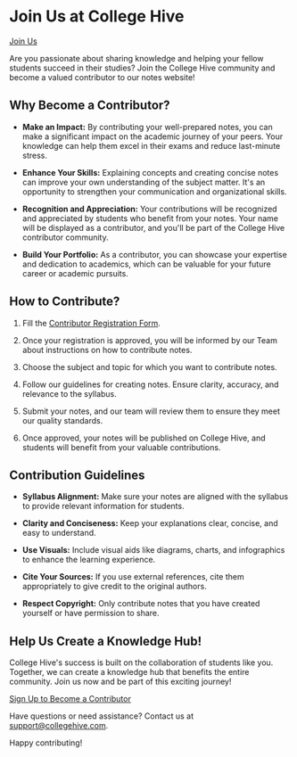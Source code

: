 <!-- prepare a page for join our team -->

# Join Us at College Hive

[Join Us](https://forms.gle/YycyF15n2Mn2g5YQ7)

Are you passionate about sharing knowledge and helping your fellow students succeed in their studies? Join the College Hive community and become a valued contributor to our notes website!

## Why Become a Contributor?

- **Make an Impact:** By contributing your well-prepared notes, you can make a significant impact on the academic journey of your peers. Your knowledge can help them excel in their exams and reduce last-minute stress.

- **Enhance Your Skills:** Explaining concepts and creating concise notes can improve your own understanding of the subject matter. It's an opportunity to strengthen your communication and organizational skills.

- **Recognition and Appreciation:** Your contributions will be recognized and appreciated by students who benefit from your notes. Your name will be displayed as a contributor, and you'll be part of the College Hive contributor community.

- **Build Your Portfolio:** As a contributor, you can showcase your expertise and dedication to academics, which can be valuable for your future career or academic pursuits.

## How to Contribute?

1. Fill the [Contributor Registration Form](https://forms.gle/YycyF15n2Mn2g5YQ7).

2. Once your registration is approved, you will be informed by our Team about instructions on how to contribute notes.

3. Choose the subject and topic for which you want to contribute notes.

4. Follow our guidelines for creating notes. Ensure clarity, accuracy, and relevance to the syllabus.

5. Submit your notes, and our team will review them to ensure they meet our quality standards.

6. Once approved, your notes will be published on College Hive, and students will benefit from your valuable contributions.

## Contribution Guidelines

- **Syllabus Alignment:** Make sure your notes are aligned with the syllabus to provide relevant information for students.

- **Clarity and Conciseness:** Keep your explanations clear, concise, and easy to understand.

- **Use Visuals:** Include visual aids like diagrams, charts, and infographics to enhance the learning experience.

- **Cite Your Sources:** If you use external references, cite them appropriately to give credit to the original authors.

- **Respect Copyright:** Only contribute notes that you have created yourself or have permission to share.

## Help Us Create a Knowledge Hub!

College Hive's success is built on the collaboration of students like you. Together, we can create a knowledge hub that benefits the entire community. Join us now and be part of this exciting journey!

[Sign Up to Become a Contributor](https://forms.gle/YycyF15n2Mn2g5YQ7)

Have questions or need assistance? Contact us at support@collegehive.com.

Happy contributing!
